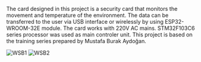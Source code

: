 The card designed in this project is a security card that monitors the movement and temperature of the environment. The data can be transferred to the user via USB interface or wirelessly by using ESP32-WROOM-32E module. The card works with 220V AC mains. STM32F103C6 series processor was used as main controler unit. This project is based on the training series prepared by Mustafa Burak Aydoğan.


![WSB1](https://github.com/user-attachments/assets/97073b90-c69c-41b5-b619-a7c207081cf7)
![WSB2](https://github.com/user-attachments/assets/d3f44026-0dc8-4ca9-99f9-12cbd3347606)

